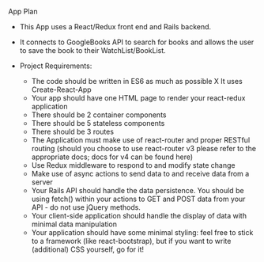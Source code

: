 App Plan

- This App uses a React/Redux front end and Rails backend.
- It connects to GoogleBooks API to search for books and allows the user to save the book to their WatchList/BookList.

- Project Requirements:
  - The code should be written in ES6 as much as possible
  X It uses Create-React-App
  - Your app should have one HTML page to render your react-redux application
  - There should be 2 container components
  - There should be 5 stateless components
  - There should be 3 routes
  - The Application must make use of react-router and proper RESTful routing (should you choose to use react-router v3 please refer to the appropriate docs; docs for v4 can be found here)
  - Use Redux middleware to respond to and modify state change
  - Make use of async actions to send data to and receive data from a server
  - Your Rails API should handle the data persistence. You should be using fetch() within your actions to GET and POST data from your API - do not use jQuery methods.
  - Your client-side application should handle the display of data with minimal data manipulation
  - Your application should have some minimal styling: feel free to stick to a framework (like react-bootstrap), but if you want to write (additional) CSS yourself, go for it!
